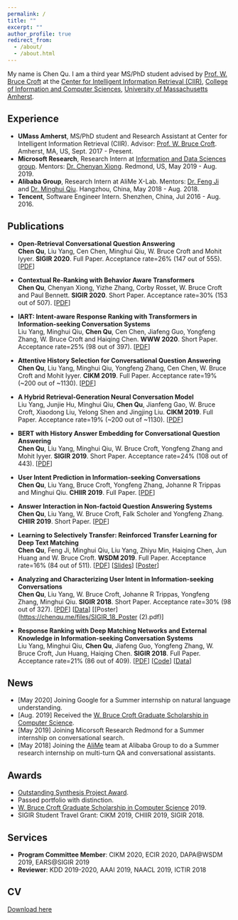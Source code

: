 ```yaml
---
permalink: /
title: ""
excerpt: ""
author_profile: true
redirect_from: 
  - /about/
  - /about.html
---
```


My name is Chen Qu. I am a third year MS/PhD student advised by [Prof. W. Bruce Croft](http://ciir.cs.umass.edu/croft) at the [Center for Intelligent Information Retrieval (CIIR)](http://ciir.cs.umass.edu/), [College of Information and Computer Sciences](https://www.cics.umass.edu/), [University of Massachusetts Amherst](https://www.umass.edu/).

## Experience
* **UMass Amherst**, MS/PhD student and Research Assistant at Center for Intelligent Information Retrieval (CIIR). Advisor: [Prof. W. Bruce Croft](http://ciir.cs.umass.edu/croft). Amherst, MA, US, Sept. 2017 - Present.  
* **Microsoft Research**, Research Intern at [Information and Data Sciences group](https://www.microsoft.com/en-us/research/group/information-and-data-sciences/). Mentors: [Dr. Chenyan Xiong](https://www.microsoft.com/en-us/research/people/cxiong/). Redmond, US, May 2019 - Aug. 2019.  
* **Alibaba Group**, Research Intern at AliMe X-Lab. Mentors: [Dr. Feng Ji](https://www.linkedin.com/in/feng-ji-68055b62/) and [Dr. Minghui Qiu](https://sites.google.com/site/qiumh0727/). Hangzhou, China, May 2018 - Aug. 2018.
* **Tencent**, Software Engineer Intern. Shenzhen, China, Jul 2016 - Aug. 2016.

## Publications
* **Open-Retrieval Conversational Question Answering**  
**Chen Qu**, Liu Yang, Cen Chen, Minghui Qiu, W. Bruce Croft and Mohit Iyyer. **SIGIR 2020**. Full Paper. Acceptance rate=26% (147 out of 555). [[PDF](https://arxiv.org/pdf/2005.11364.pdf)]  

* **Contextual Re-Ranking with Behavior Aware Transformers**  
**Chen Qu**, Chenyan Xiong, Yizhe Zhang, Corby Rosset, W. Bruce Croft and Paul Bennett. **SIGIR 2020**. Short Paper. Acceptance rate=30% (153 out of 507). [[PDF](http://ciir-publications.cs.umass.edu/getpdf.php?id=1383)]  

* **IART: Intent-aware Response Ranking with Transformers in Information-seeking Conversation Systems**  
Liu Yang, Minghui Qiu, **Chen Qu**, Cen Chen, Jiafeng Guo, Yongfeng Zhang, W. Bruce Croft and Haiqing Chen. **WWW 2020**. Short Paper. Acceptance rate=25% (98 out of 397). [[PDF](https://arxiv.org/abs/2002.00571)]  

* **Attentive History Selection for Conversational Question Answering**  
**Chen Qu**, Liu Yang, Minghui Qiu, Yongfeng Zhang, Cen Chen, W. Bruce Croft and Mohit Iyyer. **CIKM 2019**. Full Paper. Acceptance rate=19% (~200 out of ~1130). [[PDF](https://arxiv.org/abs/1908.09456)]  

* **A Hybrid Retrieval-Generation Neural Conversation Model**  
Liu Yang, Junjie Hu, Minghui Qiu, **Chen Qu**, Jianfeng Gao, W. Bruce Croft, Xiaodong Liu, Yelong Shen and Jingjing Liu. **CIKM 2019**. Full Paper. Acceptance rate=19% (~200 out of ~1130). [[PDF](https://arxiv.org/abs/1904.09068)]  

* **BERT with History Answer Embedding for Conversational Question Answering**  
**Chen Qu**, Liu Yang, Minghui Qiu, W. Bruce Croft, Yongfeng Zhang and Mohit Iyyer. **SIGIR 2019**. Short Paper. Acceptance rate=24% (108 out of 443). [[PDF](https://arxiv.org/abs/1905.05412)]  

* **User Intent Prediction in Information-seeking Conversations**  
**Chen Qu**, Liu Yang, Bruce Croft, Yongfeng Zhang, Johanne R Trippas and Minghui Qiu. **CHIIR 2019**. Full Paper. [[PDF](http://arxiv.org/abs/1901.03489)]  

* **Answer Interaction in Non-factoid Question Answering Systems**  
**Chen Qu**, Liu Yang, W. Bruce Croft, Falk Scholer and Yongfeng Zhang. **CHIIR 2019**. Short Paper. [[PDF](https://arxiv.org/abs/1901.03491)]  

* **Learning to Selectively Transfer: Reinforced Transfer Learning for Deep Text Matching**  
**Chen Qu**, Feng Ji, Minghui Qiu, Liu Yang, Zhiyu Min, Haiqing Chen, Jun Huang and W. Bruce Croft. **WSDM 2019**. Full Paper. Acceptance rate=16% (84 out of 511). [[PDF](http://arxiv.org/abs/1812.11561)] [[Slides](https://chenqu.me/files/Learning_to_Selectively_Transfer_WSDM19_QU.pdf)] [[Poster](https://chenqu.me/files/WSDM_19_Poster.pdf)]  

* **Analyzing and Characterizing User Intent in Information-seeking Conversations**  
**Chen Qu**, Liu Yang, W. Bruce Croft, Johanne R Trippas, Yongfeng Zhang, Minghui Qiu. **SIGIR 2018**. Short Paper. Acceptance rate=30% (98 out of 327). [[PDF](https://arxiv.org/abs/1804.08759)] [[Data](https://ciir.cs.umass.edu/downloads/msdialog/)] [[Poster](https://chenqu.me/files/SIGIR_18_Poster (2).pdf)]

* **Response Ranking with Deep Matching Networks and External Knowledge in Information-seeking Conversation Systems**  
Liu Yang, Minghui Qiu, **Chen Qu**, Jiafeng Guo, Yongfeng Zhang, W. Bruce Croft, Jun Huang, Haiqing Chen. **SIGIR 2018**. Full Paper. Acceptance rate=21% (86 out of  409). [[PDF](https://arxiv.org/abs/1805.00188)] [[Code](https://github.com/yangliuy/NeuralResponseRanking)] [[Data](https://ciir.cs.umass.edu/downloads/msdialog/)]

## News
* [May 2020]  Joining Google for a Summer internship on natural language understanding.  
* [Aug. 2019]  Received the [W. Bruce Croft Graduate Scholarship in Computer Science](https://www.cics.umass.edu/support).  
* [May 2019]  Joining Micorsoft Research Redmond for a Summer internship on conversational search.  
* [May 2018]  Joining the [AliMe](http://alixiaomi.com/) team at Alibaba Group to do a Summer research internship on multi-turn QA and conversational assistants.

## Awards
* [Outstanding Synthesis Project Award](https://www.cics.umass.edu/news/cics-graduate-students-honored-outstanding-synthesis-projects-teaching-assistance).  
* Passed portfolio with distinction.  
* [W. Bruce Croft Graduate Scholarship in Computer Science](https://www.cics.umass.edu/support) 2019.  
* SIGIR Student Travel Grant: CIKM 2019, CHIIR 2019, SIGIR 2018.

## Services
* **Program Committee Member**: CIKM 2020, ECIR 2020, DAPA@WSDM 2019, EARS@SIGIR 2019  
* **Reviewer**: KDD 2019-2020, AAAI 2019, NAACL 2019, ICTIR 2018  

## CV
[Download here](https://chenqu.me/files/ChenQU_CV.pdf)
